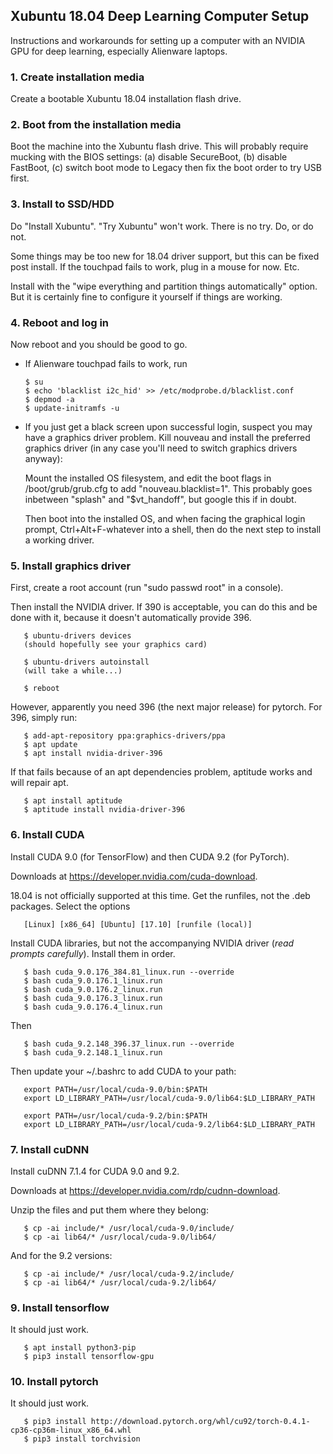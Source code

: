 ## Xubuntu 18.04 Deep Learning Computer Setup

Instructions and workarounds for setting up a computer with an NVIDIA GPU for deep learning, especially Alienware laptops.

### 1. Create installation media

Create a bootable Xubuntu 18.04 installation flash drive.

### 2. Boot from the installation media

Boot the machine into the Xubuntu flash drive.  This will probably require mucking with the BIOS settings: (a) disable SecureBoot, (b) disable FastBoot, (c) switch boot mode to Legacy then fix the boot order to try USB first.

### 3. Install to SSD/HDD

Do "Install Xubuntu".  "Try Xubuntu" won't work.  There is no try.  Do, or do not.

Some things may be too new for 18.04 driver support, but this can be fixed post install.  If the touchpad fails to work, plug in a mouse for now.  Etc.

Install with the "wipe everything and partition things automatically" option.  But it is certainly fine to configure it yourself if things are working.

### 4. Reboot and log in

Now reboot and you should be good to go.

* If Alienware touchpad fails to work, run

      $ su
      $ echo 'blacklist i2c_hid' >> /etc/modprobe.d/blacklist.conf
      $ depmod -a
      $ update-initramfs -u
      
* If you just get a black screen upon successful login, suspect you may have a graphics driver problem.  Kill nouveau and install the preferred graphics driver (in any case you'll need to switch graphics drivers anyway):

  Mount the installed OS filesystem, and edit the boot flags in /boot/grub/grub.cfg to add "nouveau.blacklist=1".  This probably goes inbetween "splash" and "$vt_handoff", but google this if in doubt.

  Then boot into the installed OS, and when facing the graphical login prompt, Ctrl+Alt+F-whatever into a shell, then do the next step to install a working driver.

### 5. Install graphics driver

First, create a root account (run "sudo passwd root" in a console).

Then install the NVIDIA driver.  If 390 is acceptable, you can do this and be done with it, because it doesn't automatically provide 396.

       $ ubuntu-drivers devices
       (should hopefully see your graphics card)

       $ ubuntu-drivers autoinstall
       (will take a while...)

       $ reboot

However, apparently you need 396 (the next major release) for pytorch.  For 396, simply run:

       $ add-apt-repository ppa:graphics-drivers/ppa
       $ apt update
       $ apt install nvidia-driver-396

If that fails because of an apt dependencies problem, aptitude works and will repair apt.

       $ apt install aptitude
       $ aptitude install nvidia-driver-396

### 6. Install CUDA

Install CUDA 9.0 (for TensorFlow) and then CUDA 9.2 (for PyTorch).

Downloads at https://developer.nvidia.com/cuda-download.

18.04 is not officially supported at this time.  Get the runfiles, not the .deb packages.  Select the options

       [Linux] [x86_64] [Ubuntu] [17.10] [runfile (local)]

Install CUDA libraries, but not the accompanying NVIDIA driver (*read prompts carefully*).  Install them in order.

       $ bash cuda_9.0.176_384.81_linux.run --override
       $ bash cuda_9.0.176.1_linux.run
       $ bash cuda_9.0.176.2_linux.run
       $ bash cuda_9.0.176.3_linux.run
       $ bash cuda_9.0.176.4_linux.run
 
Then

       $ bash cuda_9.2.148_396.37_linux.run --override
       $ bash cuda_9.2.148.1_linux.run

Then update your ~/.bashrc to add CUDA to your path:

       export PATH=/usr/local/cuda-9.0/bin:$PATH
       export LD_LIBRARY_PATH=/usr/local/cuda-9.0/lib64:$LD_LIBRARY_PATH
       
       export PATH=/usr/local/cuda-9.2/bin:$PATH
       export LD_LIBRARY_PATH=/usr/local/cuda-9.2/lib64:$LD_LIBRARY_PATH

### 7. Install cuDNN

Install cuDNN 7.1.4 for CUDA 9.0 and 9.2.

Downloads at https://developer.nvidia.com/rdp/cudnn-download.

Unzip the files and put them where they belong:

       $ cp -ai include/* /usr/local/cuda-9.0/include/
       $ cp -ai lib64/* /usr/local/cuda-9.0/lib64/
    
And for the 9.2 versions:

       $ cp -ai include/* /usr/local/cuda-9.2/include/
       $ cp -ai lib64/* /usr/local/cuda-9.2/lib64/

### 9. Install tensorflow

It should just work.

       $ apt install python3-pip
       $ pip3 install tensorflow-gpu
 
### 10. Install pytorch

It should just work.

       $ pip3 install http://download.pytorch.org/whl/cu92/torch-0.4.1-cp36-cp36m-linux_x86_64.whl 
       $ pip3 install torchvision
